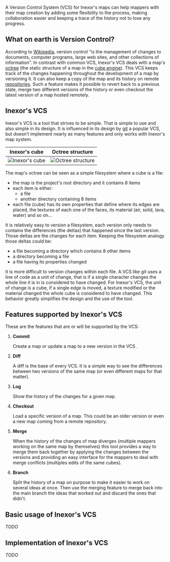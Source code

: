 A Version Control System (VCS) for Inexor's maps can help mappers with their map creation by adding some flexibility to the process, making collaboration easier and keeping a trace of the history not to lose any progress.

## What on earth is Version Control?
According to [Wikipedia](https://en.wikipedia.org/wiki/Version_control), version control "is the management of changes to documents, computer programs, large web sites, and other collections of information". In contrast with common VCS, Inexor's VCS deals with a map's [octree](https://en.wikipedia.org/wiki/Octree) (the static structure of a map in the [cube engine](https://en.wikipedia.org/wiki/Cube_2:_Sauerbraten#Real-time_editing)). This VCS keeps track of the changes happening throughout the development of a map by versioning it. It can also keep a copy of the map and its history on remote [repositories](https://en.wikipedia.org/wiki/Repository_(version_control)). Such a feature makes it possible to revert back to a previous state, merge two different versions of the history or even checkout the latest version of a map hosted remotely.

## Inexor's VCS
Inexor's VCS is a tool that strives to be simple. That is simple to use and also simple in its design. It is influenced in its design by [git](https://en.wikipedia.org/wiki/Git_(software)) a popular VCS, but doesn't implement nearly as many features and only works with Inexor's map system.

Inexor's cube              |  Octree structure
:-------------------------:|:-------------------------:
![Inexor's cube](https://upload.wikimedia.org/wikipedia/commons/thumb/6/69/Sauer_editing-1--.png/140px-Sauer_editing-1--.png) | ![Octree structure](https://upload.wikimedia.org/wikipedia/commons/thumb/2/20/Octree2.svg/400px-Octree2.svg.png)

The map's octree can be seen as a simple filesystem where a cube is a file:
- the map is the project's root directory and it contains 8 items
- each item is either:
  - a file
  - another directory containing 8 items
- each file (cube) has its own properties that define where its edges are placed, the textures of each one of the faces, its material (air, solid, lava, water) and so on...

It is relatively easy to version a filesystem, each version only needs to contains the differences (the deltas) that happened since the last version. Those deltas are the changes for each item. Keeping the filesystem analogy those deltas could be:
  - a file becoming a directory which contains 8 other items
  - a directory becoming a file
  - a file having its properties changed

It is more difficult to version changes within each file. A VCS like git uses a line of code as a unit of change, that is if a single character changes the whole line it is in is considered to have changed. For Inexor's VCS, the unit of change is a cube, if a single edge is moved, a texture modified or the material changed the whole cube is considered to have changed. This behavior greatly simplifies the design and the use of the tool.

## Features supported by Inexor's VCS
These are the features that are or will be supported by the VCS:

1. **Commit**

   Create a map or update a map to a new version in the VCS .
2. **Diff**

   A diff is the base of every VCS. It is a simple way to see the differences between two versions of the same map (or even different maps for that matter).
3. **Log**

   Show the history of the changes for a given map.
4. **Checkout**

   Load a specific version of a map. This could be an older version or even a new map coming from a remote repository.
5. **Merge**

   When the history of the changes of map diverges (multiple mappers working on the same map by themselves) this tool provides a way to merge them back together by applying the changes between the versions and providing an easy interface for the mappers to deal with merge conflicts (multiples edits of the same cubes).
6. **Branch**

   Split the history of a map on purpose to make it easier to work on several ideas at once. Then use the merging feature to merge back into the main branch the ideas that worked out and discard the ones that didn't.

## Basic usage of Inexor's VCS
_TODO_

## Implementation of Inexor's VCS
_TODO_